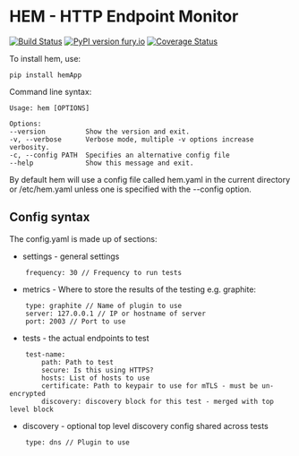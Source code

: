 # HEM - HTTP Endpoint Monitor

[![Build Status](https://travis-ci.org/rickymoorhouse/hem.svg?branch=master)](https://travis-ci.org/rickymoorhouse/hem) [![PyPI version fury.io](https://badge.fury.io/py/hemApp.svg)](https://pypi.python.org/pypi/hemApp/) [![Coverage Status](https://coveralls.io/repos/github/rickymoorhouse/hem/badge.svg)](https://coveralls.io/github/rickymoorhouse/hem)

To install hem, use:

    pip install hemApp

Command line syntax:

    Usage: hem [OPTIONS]

    Options:
    --version          Show the version and exit.
    -v, --verbose      Verbose mode, multiple -v options increase verbosity.
    -c, --config PATH  Specifies an alternative config file
    --help             Show this message and exit.

By default hem will use a config file called hem.yaml in the current directory or /etc/hem.yaml unless one is specified with the --config option.


## Config syntax

The config.yaml is made up of sections:

 - settings - general settings
 
```
    frequency: 30 // Frequency to run tests
```

 - metrics - Where to store the results of the testing e.g. graphite:

```
    type: graphite // Name of plugin to use 
    server: 127.0.0.1 // IP or hostname of server
    port: 2003 // Port to use
```

 - tests - the actual endpoints to test

```
    test-name: 
        path: Path to test
        secure: Is this using HTTPS?
        hosts: List of hosts to use 
        certificate: Path to keypair to use for mTLS - must be un-encrypted
        discovery: discovery block for this test - merged with top level block 
```

 - discovery - optional top level discovery config shared across tests

```
    type: dns // Plugin to use
```
